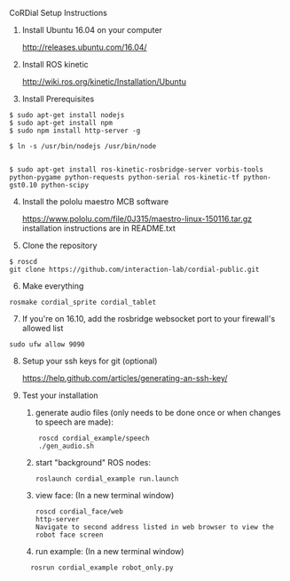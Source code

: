 CoRDial Setup Instructions

1. Install Ubuntu 16.04 on your computer

    http://releases.ubuntu.com/16.04/

2. Install ROS kinetic

    http://wiki.ros.org/kinetic/Installation/Ubuntu

3. Install Prerequisites

~~~~
$ sudo apt-get install nodejs
$ sudo apt-get install npm
$ sudo npm install http-server -g

$ ln -s /usr/bin/nodejs /usr/bin/node


$ sudo apt-get install ros-kinetic-rosbridge-server vorbis-tools python-pygame python-requests python-serial ros-kinetic-tf python-gst0.10 python-scipy
~~~~
4. Install the pololu maestro MCB software

    https://www.pololu.com/file/0J315/maestro-linux-150116.tar.gz
    installation instructions are in README.txt

5. Clone the repository

~~~~
$ roscd
git clone https://github.com/interaction-lab/cordial-public.git
~~~~

6. Make everything

~~~~
rosmake cordial_sprite cordial_tablet
~~~~

7. If you're on 16.10, add the rosbridge websocket port to your firewall's allowed list

~~~~
sudo ufw allow 9090
~~~~

8. Setup your ssh keys for git (optional)

    https://help.github.com/articles/generating-an-ssh-key/

9. Test your installation

    1. generate audio files (only needs to be done once or when changes to speech are made):
    ~~~~
        roscd cordial_example/speech
        ./gen_audio.sh
    ~~~~

    2. start "background" ROS nodes:
        ~~~~
        roslaunch cordial_example run.launch
        ~~~~

    3. view face:
      (In a new terminal window)
        ~~~~
        roscd cordial_face/web
        http-server
        Navigate to second address listed in web browser to view the robot face screen
        ~~~~

    4. run example:
      (In a new terminal window)
      ~~~~
        rosrun cordial_example robot_only.py
      ~~~~

